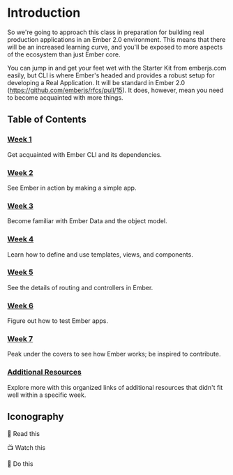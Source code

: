 Introduction
============
So we're going to approach this class in preparation for building real production applications in an Ember 2.0 environment. This means that there will be an increased learning curve, and you'll be exposed to more aspects of the ecosystem than just Ember core.

You can jump in and get your feet wet with the Starter Kit from emberjs.com
easily, but CLI is where Ember's headed and provides a robust setup for
developing a Real Application. It will be standard in Ember 2.0
(https://github.com/emberjs/rfcs/pull/15). It does, however, mean you need to become acquainted with more things.

## Table of Contents

### [Week 1](1_ecosystem.md)

Get acquainted with Ember CLI and its dependencies.

### [Week 2](2_jump_in.md)

See Ember in action by making a simple app.

### [Week 3](3_models.md)

Become familiar with Ember Data and the object model.

### [Week 4](4_templates.md)

Learn how to define and use templates, views, and components.

### [Week 5](5_routing_and_controllers.md)

See the details of routing and controllers in Ember.

### [Week 6](6_testing.md)

Figure out how to test Ember apps.

### [Week 7](7_internals.md)

Peak under the covers to see how Ember works; be inspired to contribute.

### [Additional Resources](resources.md)

Explore more with this organized links of additional resources that didn't fit well within a specific week.

## Iconography

:book: Read this

:tv: Watch this

:rowboat: Do this
